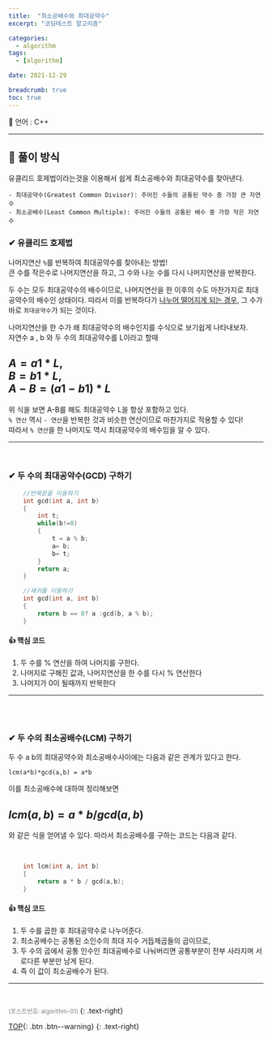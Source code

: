 ```yaml
---
title:  "최소공배수와 최대공약수"
excerpt: "코딩테스트 알고리즘"

categories:
  - algorithm
tags:
  - [algorithm]

date: 2021-12-29

breadcrumb: true
toc: true
---
```


<div class="notice--warning" markdown=1>
<span>📄 언어 : C++  </span> 

 </div>



***
##  🔶 풀이 방식
유클리드 호제법이라는것을 이용해서 쉽게 최소공배수와 최대공약수를 찾아낸다.  

    - 최대공약수(Greatest Common Divisor): 주어진 수들의 공통된 약수 중 가장 큰 자연수 
    - 최소공배수(Least Common Multiple): 주어진 수들의 공통된 배수 중 가장 작은 자연수

### ✔ 유클리드 호제법 
나머지연산 `%`를 반복하여 최대공약수를 찾아내는 방법!  
큰 수를 작은수로 나머지연산을 하고, 그 수와 나눈 수를 다시 나머지연산을 반복한다.  
  
두 수는 모두 최대공약수의 배수이므로, 나머지연산을 한 이후의 수도 마찬가지로 최대공약수의 배수인 상태이다. 따라서 이를 반복하다가 <u>나누어 떨어지게 되는 경우</u>, 그 수가 바로 `최대공약수`가 되는 것이다.

나머지연산을 한 수가 왜 최대공약수의 배수인지를 수식으로 보기쉽게 나타내보자.  
자연수 a , b 와 두 수의 최대공약수를 L이라고 할때

$A = a1 * L$,   
$B = b1 * L$,  
$A - B  = (a1 - b1) *L$  
---
위 식을 보면 A-B를 해도 최대공약수 L을 항상 포함하고 있다.   
`% 연산` 역시 `- 연산`을 반복한 것과 비슷한 연산이므로 마찬가지로 적용할 수 있다!  
따라서 `% 연산`을 한 나머지도 역시 최대공약수의 배수임을 알 수 있다.



---
<br>


### ✔ 두 수의 최대공약수(GCD) 구하기 

```c++
    //반복문을 이용하기
    int gcd(int a, int b)
    {
        int t;
        while(b!=0)
        {
            t = a % b;
            a= b;
            b= t;
        }
        return a;
    }
```

```c++
    //재귀를 이용하기
    int gcd(int a, int b)
    {
        return b == 0? a :gcd(b, a % b);
    }
```
#### 👍 핵심 코드 
1. 두 수를 % 연산을 하여 나머지를 구한다.
2. 나머지로 구해진 값과, 나머지연산을 한 수를 다시 % 연산한다
3. 나머지가 0이 될때까지 반복한다

--- 
<br>
<br>


### ✔ 두 수의 최소공배수(LCM) 구하기 

두 수 a b의 최대공약수와 최소공배수사이에는 다음과 같은 관계가 있다고 한다.
```
lcm(a*b)*gcd(a,b) = a*b
```
이를 최소공배수에 대하여 정리해보면  

$lcm(a,b) = a * b / gcd(a,b)$
---
와 같은 식을 얻어낼 수 있다. 따라서 최소공배수를 구하는 코드는 다음과 같다.

<br>

```c++
    int lcm(int a, int b)
    {
        return a * b / gcd(a,b);
    }
```
#### 👍 핵심 코드 
1.  두 수를 곱한 후 최대공약수로 나누어준다.
2.  최소공배수는 공통된 소인수의 최대 지수 거듭제곱들의 곱이므로,
3.  두 수의 곱에서 공통 인수인 최대공배수로 나눠버리면 공통부분이 전부 사라지며 서로다른 부분만 남게 된다.
4.  즉 이 값이 최소공배수가 된다.


--- 
<br>





  <small style ="color:gray;">(포스트번호: algorithm-01) </small> 
 {: .text-right}

[TOP](#){: .btn .btn--warning} 
{: .text-right}